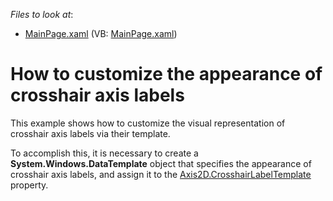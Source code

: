 <!-- default file list -->
*Files to look at*:

* [MainPage.xaml](./CS/CrosshairLabelTemplateForAxis/MainPage.xaml) (VB: [MainPage.xaml](./VB/CrosshairLabelTemplateForAxis/MainPage.xaml))
<!-- default file list end -->
# How to customize the appearance of crosshair axis labels


<p>This example shows how to customize the visual representation of crosshair axis labels via their template. <br />
</p><p>To accomplish this, it is necessary to create a <strong>System.Windows.DataTemplate</strong> object that specifies the appearance of crosshair axis labels, and assign it to the <a href="http://help.devexpress.com/#Silverlight/DevExpressXpfChartsAxis2D_CrosshairLabelTemplatetopic"><u>Axis2D.CrosshairLabelTemplate</u></a> property.</p><p><br />
</p>

<br/>


